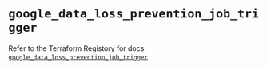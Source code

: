 # `google_data_loss_prevention_job_trigger`

Refer to the Terraform Registory for docs: [`google_data_loss_prevention_job_trigger`](https://registry.terraform.io/providers/hashicorp/google-beta/4.77.0/docs/resources/google_data_loss_prevention_job_trigger).
